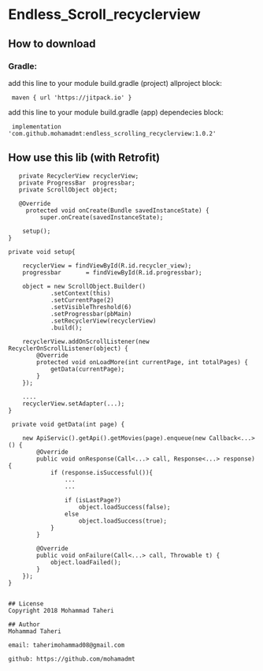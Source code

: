 # Endless_Scroll_recyclerview

## How to download
### Gradle: 
add this line to your module build.gradle (project) allproject block:

     maven { url 'https://jitpack.io' }
     
add this line to your module build.gradle (app) dependecies block:

     implementation 'com.github.mohamadmt:endless_scrolling_recyclerview:1.0.2'


## How use this lib (with Retrofit)

       private RecyclerView recyclerView;
       private ProgressBar  progressbar;
       private ScrollObject object;

       @Override
         protected void onCreate(Bundle savedInstanceState) {
             super.onCreate(savedInstanceState);
        
        setup();
    }
    
    private void setup{

        recyclerView = findViewById(R.id.recycler_view);
        progressbar       = findViewById(R.id.progressbar);

        object = new ScrollObject.Builder()
                .setContext(this)
                .setCurrentPage(2)
                .setVisibleThreshold(6)
                .setProgressbar(pbMain)
                .setRecyclerView(recyclerView)
                .build();

        recyclerView.addOnScrollListener(new RecyclerOnScrollListener(object) {
            @Override
            protected void onLoadMore(int currentPage, int totalPages) {
                getData(currentPage);
            }
        });
        
        ....
        recyclerView.setAdapter(...);
    }
    
     private void getData(int page) {
     
        new ApiServic().getApi().getMovies(page).enqueue(new Callback<...>() {
            @Override
            public void onResponse(Call<...> call, Response<...> response) {
                if (response.isSuccessful()){
                    ...
                    ...

                    if (isLastPage?)
                        object.loadSuccess(false);
                    else
                        object.loadSuccess(true);
                }
            }

            @Override
            public void onFailure(Call<...> call, Throwable t) {
                object.loadFailed();
            }
        });
    }
```

## License
Copyright 2018 Mohammad Taheri

## Author
Mohammad Taheri

email: taherimohammad08@gmail.com

github: https://github.com/mohamadmt

